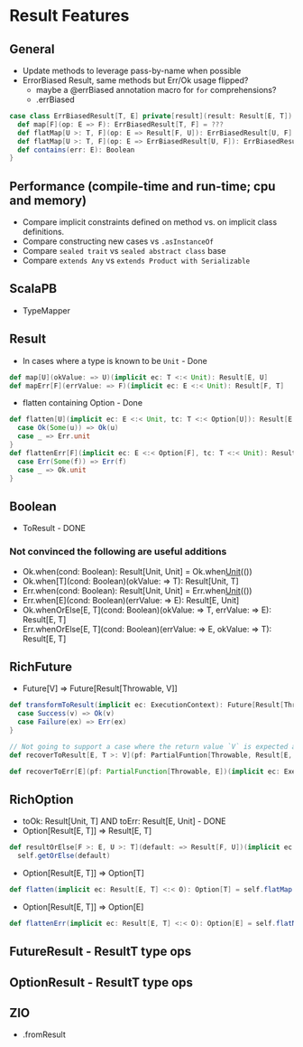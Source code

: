 # Result Features

## General
* Update methods to leverage pass-by-name when possible
* ErrorBiased Result, same methods but Err/Ok usage flipped?
  * maybe a @errBiased annotation macro for `for` comprehensions?
  * .errBiased
```scala
case class ErrBiasedResult[T, E] private[result](result: Result[E, T]) {
  def map[F](op: E => F): ErrBiasedResult[T, F] = ???
  def flatMap[U >: T, F](op: E => Result[F, U]): ErrBiasedResult[U, F] = ???
  def flatMap[U >: T, F](op: E => ErrBiasedResult[U, F]): ErrBiasedResult[U, F] = ???
  def contains(err: E): Boolean
}
```

## Performance (compile-time and run-time; cpu and memory)
* Compare implicit constraints defined on method vs. on implicit class definitions.
* Compare constructing new cases vs `.asInstanceOf`
* Compare `sealed trait` vs `sealed abstract class` base
* Compare `extends Any` vs `extends Product with Serializable`

## ScalaPB
* TypeMapper

## Result
* In cases where a type is known to be `Unit` - Done
```scala
def map[U](okValue: => U)(implicit ec: T <:< Unit): Result[E, U]
def mapErr[F](errValue: => F)(implicit ec: E <:< Unit): Result[F, T]
```
* flatten containing Option - Done
```scala
def flatten[U](implicit ec: E <:< Unit, tc: T <:< Option[U]): Result[E, U] = this match {
  case Ok(Some(u)) => Ok(u)
  case _ => Err.unit
}
def flattenErr[F](implicit ec: E <:< Option[F], tc: T <:< Unit): Result[F, U] = this match {
  case Err(Some(f)) => Err(f)
  case _ => Ok.unit
}
```

## Boolean
* ToResult - DONE
### Not convinced the following are useful additions
* Ok.when(cond: Boolean): Result[Unit, Unit] = Ok.when[Unit](cond)(())
* Ok.when[T](cond: Boolean)(okValue: => T): Result[Unit, T]
* Err.when(cond: Boolean): Result[Unit, Unit] = Err.when[Unit](cond)(())
* Err.when[E](cond: Boolean)(errValue: => E): Result[E, Unit]
* Ok.whenOrElse[E, T](cond: Boolean)(okValue: => T, errValue: => E): Result[E, T]
* Err.whenOrElse[E, T](cond: Boolean)(errValue: => E, okValue: => T): Result[E, T]

## RichFuture
* Future[V] => Future[Result[Throwable, V]]
```scala
def transformToResult(implicit ec: ExecutionContext): Future[Result[Throwable, V]] = self.transform {
  case Success(v) => Ok(v)
  case Failure(ex) => Err(ex)
}
```
```scala
// Not going to support a case where the return value `V` is expected as a `E`
def recoverToResult[E, T >: V](pf: PartialFuntion[Throwable, Result[E, T]])(implicit ec: ExecutionContext): Future[Result[E, T]] = self.map(Ok(_)).recover(pf)
```
```scala
def recoverToErr[E](pf: PartialFunction[Throwable, E])(implicit ec: ExecutionContext): Future[Result[E, V] = self.map(Ok(_)).recover(pf.andThen(Err(_)))
```

## RichOption
* toOk: Result[Unit, T] AND toErr: Result[E, Unit] - DONE
* Option[Result[E, T]] => Result[E, T]
```scala
def resultOrElse[F >: E, U >: T](default: => Result[F, U])(implicit ec: Result[E, T] <:< O) =
  self.getOrElse(default)
```
* Option[Result[E, T]] => Option[T]
```scala
def flatten(implicit ec: Result[E, T] <:< O): Option[T] = self.flatMap(_.ok)
```
* Option[Result[E, T]] => Option[E]
```scala
def flattenErr(implicit ec: Result[E, T] <:< O): Option[E] = self.flatMap(_.err)
```

## FutureResult - ResultT type ops
## OptionResult - ResultT type ops

## ZIO
* .fromResult
